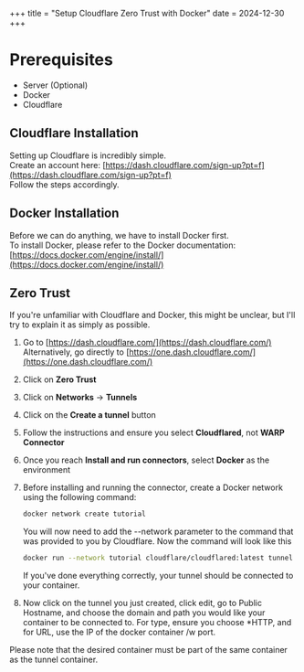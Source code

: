+++
title = "Setup Cloudflare Zero Trust with Docker"
date = 2024-12-30
+++

# Prerequisites

- Server (Optional)
- Docker
- Cloudflare

## Cloudflare Installation

Setting up Cloudflare is incredibly simple.  
Create an account here: [https://dash.cloudflare.com/sign-up?pt=f](https://dash.cloudflare.com/sign-up?pt=f)  
Follow the steps accordingly.

## Docker Installation

Before we can do anything, we have to install Docker first.  
To install Docker, please refer to the Docker documentation:  
[https://docs.docker.com/engine/install/](https://docs.docker.com/engine/install/)

## Zero Trust

If you're unfamiliar with Cloudflare and Docker, this might be unclear, but I'll try to explain it as simply as possible.

1. Go to [https://dash.cloudflare.com/](https://dash.cloudflare.com/)  
   Alternatively, go directly to [https://one.dash.cloudflare.com/](https://one.dash.cloudflare.com/)

2. Click on **Zero Trust**

3. Click on **Networks** → **Tunnels**

4. Click on the **Create a tunnel** button

5. Follow the instructions and ensure you select **Cloudflared**, not **WARP Connector**

6. Once you reach **Install and run connectors**, select **Docker** as the environment

7. Before installing and running the connector, create a Docker network using the following command:

   ```bash
   docker network create tutorial
   ```

   You will now need to add the --network parameter to the command that was provided to you by Cloudflare. Now the command will look like this

   ```bash
   docker run --network tutorial cloudflare/cloudflared:latest tunnel --no-autoupdate run --token secret_token_here
   ```

   If you've done everything correctly, your tunnel should be connected to your container.

8. Now click on the tunnel you just created, click edit, go to Public Hostname, and choose the domain and path you would like your container to be connected to. For type, ensure you choose \*HTTP, and for URL, use the IP of the docker container /w port.

Please note that the desired container must be part of the same container as the tunnel container.
